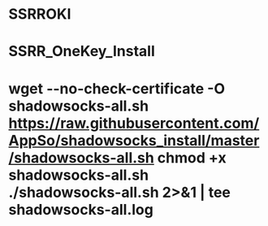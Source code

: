 # SSRROKI
SSRR_OneKey_Install
============
wget --no-check-certificate -O shadowsocks-all.sh https://raw.githubusercontent.com/AppSo/shadowsocks_install/master/shadowsocks-all.sh
chmod +x shadowsocks-all.sh
./shadowsocks-all.sh 2>&1 | tee shadowsocks-all.log
============
